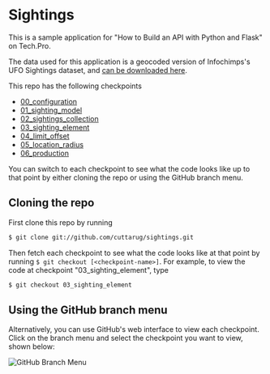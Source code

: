 # Sightings

This is a sample application for "How to Build an API with Python and Flask" on Tech.Pro.

The data used for this application is a geocoded version of Infochimps's UFO Sightings dataset, and [can be downloaded here](https://www.dropbox.com/s/aoim0kwg7v30fii/sightings.tsv).

This repo has the following checkpoints

* [00_configuration](https://github.com/cuttarug/sightings/tree/00_configuration)
* [01_sighting_model](https://github.com/cuttarug/sightings/tree/01_sighting_model)
* [02_sightings_collection](https://github.com/cuttarug/sightings/tree/02_sightings_collection)
* [03_sighting_element](https://github.com/cuttarug/sightings/tree/03_sighting_element)
* [04_limit_offset](https://github.com/cuttarug/sightings/tree/04_limit_offset)
* [05_location_radius](https://github.com/cuttarug/sightings/tree/05_location_radius)
* [06_production](https://github.com/cuttarug/sightings/tree/06_production)

You can switch to each checkpoint to see what the code looks like up to that point by either cloning the repo or using the GitHub branch menu.

## Cloning the repo

First clone this repo by running

```bash
$ git clone git://github.com/cuttarug/sightings.git
```

Then fetch each checkpoint to see what the code looks like at that point by running `$ git checkout [<checkpoint-name>]`. For example, to view the code at checkpoint "03\_sighting\_element", type

```bash
$ git checkout 03_sighting_element
```

## Using the GitHub branch menu
Alternatively, you can use GitHub's web interface to view each checkpoint. Click on the branch menu and select the checkpoint you want to view, shown below:

![GitHub Branch Menu](https://raw.github.com/cuttarug/sightings/master/branch-menu.png)


